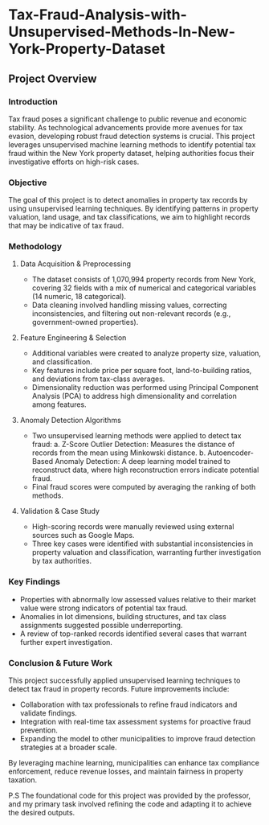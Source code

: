 # Tax-Fraud-Analysis-with-Unsupervised-Methods-In-New-York-Property-Dataset

## Project Overview

### Introduction
Tax fraud poses a significant challenge to public revenue and economic stability. As technological advancements provide more avenues for tax evasion, developing robust fraud detection systems is crucial. This project leverages unsupervised machine learning methods to identify potential tax fraud within the New York property dataset, helping authorities focus their investigative efforts on high-risk cases.

### Objective
The goal of this project is to detect anomalies in property tax records by using unsupervised learning techniques. By identifying patterns in property valuation, land usage, and tax classifications, we aim to highlight records that may be indicative of tax fraud.

### Methodology
1. Data Acquisition & Preprocessing
   - The dataset consists of 1,070,994 property records from New York, covering 32 fields with a mix of numerical and categorical variables (14 numeric, 18 categorical).
   - Data cleaning involved handling missing values, correcting inconsistencies, and filtering out non-relevant records (e.g., government-owned properties).

2. Feature Engineering & Selection
   - Additional variables were created to analyze property size, valuation, and classification.
   - Key features include price per square foot, land-to-building ratios, and deviations from tax-class averages.
   - Dimensionality reduction was performed using Principal Component Analysis (PCA) to address high dimensionality and correlation among features.

3. Anomaly Detection Algorithms
   - Two unsupervised learning methods were applied to detect tax fraud:
     a. Z-Score Outlier Detection: Measures the distance of records from the mean using Minkowski distance.
     b. Autoencoder-Based Anomaly Detection: A deep learning model trained to reconstruct data, where high reconstruction errors indicate potential fraud.
   - Final fraud scores were computed by averaging the ranking of both methods.

4. Validation & Case Study
   - High-scoring records were manually reviewed using external sources such as Google Maps.
   - Three key cases were identified with substantial inconsistencies in property valuation and classification, warranting further investigation by tax authorities.

### Key Findings
- Properties with abnormally low assessed values relative to their market value were strong indicators of potential tax fraud.
- Anomalies in lot dimensions, building structures, and tax class assignments suggested possible underreporting.
- A review of top-ranked records identified several cases that warrant further expert investigation.

### Conclusion & Future Work
This project successfully applied unsupervised learning techniques to detect tax fraud in property records. Future improvements include:
- Collaboration with tax professionals to refine fraud indicators and validate findings.
- Integration with real-time tax assessment systems for proactive fraud prevention.
- Expanding the model to other municipalities to improve fraud detection strategies at a broader scale.

By leveraging machine learning, municipalities can enhance tax compliance enforcement, reduce revenue losses, and maintain fairness in property taxation.


P.S The foundational code for this project was provided by the professor, and my primary task involved refining the code and adapting it to achieve the desired outputs.

